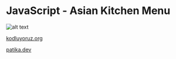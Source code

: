 # JavaScript - Asian Kitchen Menu

![alt text](https://github.com/Axlope/js-asian-kitchen-menu/blob/master/preview.png)

<p><a href="https://kodluyoruz.org/">kodluyoruz.org</a><p>
<p><a href="https://www.patika.dev/">patika.dev</a><p>
